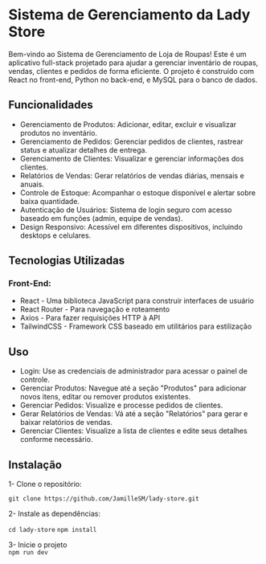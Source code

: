 # Sistema de Gerenciamento da Lady Store

Bem-vindo ao Sistema de Gerenciamento de Loja de Roupas! Este é um aplicativo full-stack projetado para ajudar a gerenciar inventário de roupas, vendas, clientes e pedidos de forma eficiente. O projeto é construído com React no front-end, Python no back-end, e MySQL para o banco de dados.

## Funcionalidades

- Gerenciamento de Produtos: Adicionar, editar, excluir e visualizar produtos no inventário.
- Gerenciamento de Pedidos: Gerenciar pedidos de clientes, rastrear status e atualizar detalhes de entrega.
- Gerenciamento de Clientes: Visualizar e gerenciar informações dos clientes.
- Relatórios de Vendas: Gerar relatórios de vendas diárias, mensais e anuais.
- Controle de Estoque: Acompanhar o estoque disponível e alertar sobre baixa quantidade.
- Autenticação de Usuários: Sistema de login seguro com acesso baseado em funções (admin, equipe de vendas).
- Design Responsivo: Acessível em diferentes dispositivos, incluindo desktops e celulares.

## Tecnologias Utilizadas

### Front-End:

- React - Uma biblioteca JavaScript para construir interfaces de usuário
- React Router - Para navegação e roteamento
- Axios - Para fazer requisições HTTP à API
- TailwindCSS - Framework CSS baseado em utilitários para estilização

## Uso

- Login: Use as credenciais de administrador para acessar o painel de controle.
- Gerenciar Produtos: Navegue até a seção "Produtos" para adicionar novos itens, editar ou remover produtos existentes.
- Gerenciar Pedidos: Visualize e processe pedidos de clientes.
- Gerar Relatórios de Vendas: Vá até a seção "Relatórios" para gerar e baixar relatórios de vendas.
- Gerenciar Clientes: Visualize a lista de clientes e edite seus detalhes conforme necessário.

## Instalação

1- Clone o repositório:

`git clone https://github.com/JamilleSM/lady-store.git`

2- Instale as dependências:

`cd lady-store`
`npm install`

3-  Inicie o projeto  
`npm run dev`
